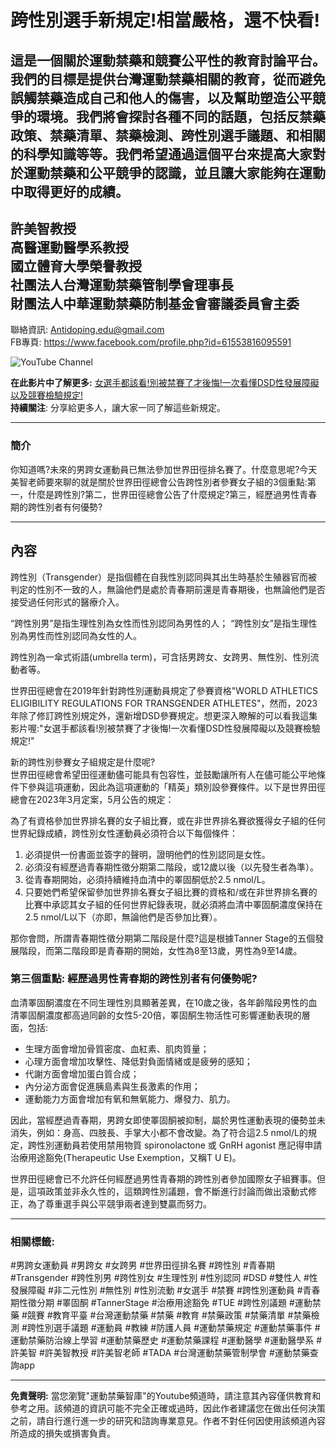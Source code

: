 # 跨性別選手新規定!相當嚴格，還不快看!

這是一個關於運動禁藥和競賽公平性的教育討論平台。我們的目標是提供台灣運動禁藥相關的教育，從而避免誤觸禁藥造成自己和他人的傷害，以及幫助塑造公平競爭的環境。我們將會探討各種不同的話題，包括反禁藥政策、禁藥清單、禁藥檢測、跨性別選手議題、和相關的科學知識等等。我們希望通過這個平台來提高大家對於運動禁藥和公平競爭的認識，並且讓大家能夠在運動中取得更好的成績。  
---  
許美智教授  
高醫運動醫學系教授  
國立體育大學榮譽教授  
社團法人台灣運動禁藥管制學會理事長  
財團法人中華運動禁藥防制基金會審議委員會主委  
---  
聯絡資訊: Antidoping.edu@gmail.com  
FB專頁: https://www.facebook.com/profile.php?id=61553816095591  

![YouTube Channel](https://i.ytimg.com/an/n8RBe0eKBCUEYhm5Heo1MQ/featured_channel.jpg?v=64d75625)

**在此影片中了解更多:** [女選手都該看!別被禁賽了才後悔!一次看懂DSD性發展障礙以及競賽檢驗規定!](https://www.youtube.com/watch?v=fSxqkmqxYSs)  
**持續關注**: 分享給更多人，讓大家一同了解這些新規定。  

---

### 簡介
你知道嗎?未來的男跨女運動員已無法參加世界田徑排名賽了。什麼意思呢?今天美智老師要來聊的就是關於世界田徑總會公告跨性別者參賽女子組的3個重點:第一，什麼是跨性別?第二，世界田徑總會公告了什麼規定?第三，經歷過男性青春期的跨性別者有何優勢?

---

## 內容

跨性別（Transgender）是指個體在自我性別認同與其出生時基於生殖器官而被判定的性別不一致的人，無論他們是處於青春期前還是青春期後，也無論他們是否接受過任何形式的醫療介入。

“跨性別男”是指生理性別為女性而性別認同為男性的人；
“跨性別女”是指生理性別為男性而性別認同為女性的人。

跨性別為一傘式術語(umbrella term)，可含括男跨女、女跨男、無性別、性別流動者等。

世界田徑總會在2019年針對跨性別運動員規定了參賽資格"WORLD ATHLETICS ELIGIBILITY REGULATIONS FOR TRANSGENDER ATHLETES"，然而，2023年除了修訂跨性別規定外，還新增DSD參賽規定。想更深入瞭解的可以看我這集影片喔:"女選手都該看!別被禁賽了才後悔!一次看懂DSD性發展障礙以及競賽檢驗規定!"

新的跨性別參賽女子組規定是什麼呢?  
世界田徑總會希望田徑運動儘可能具有包容性，並鼓勵讓所有人在儘可能公平地條件下參與這項運動，因此為這項運動的「精英」類別設參賽條件。以下是世界田徑總會在2023年3月定案，5月公告的規定：  

為了有資格參加世界排名賽的女子組比賽，或在非世界排名賽欲獲得女子組的任何世界紀錄成績，跨性別女性運動員必須符合以下每個條件：  
1. 必須提供一份書面並簽字的聲明，證明他們的性別認同是女性。  
2. 必須沒有經歷過青春期性徵分期第二階段，或12歲以後（以先發生者為準）。  
3. 從青春期開始，必須持續維持血清中的睪固酮低於2.5 nmol/L。  
4. 只要她們希望保留參加世界排名賽女子組比賽的資格和/或在非世界排名賽的比賽中承認其女子組的任何世界紀錄表現，就必須將血清中睪固酮濃度保持在 2.5 nmol/L以下（亦即，無論他們是否參加比賽）。  

那你會問，所謂青春期性徵分期第二階段是什麼?這是根據Tanner Stage的五個發展階段，而第二階段即是青春期的開始，女性為8至13歲，男性為9至14歲。

### 第三個重點: 經歷過男性青春期的跨性別者有何優勢呢?
血清睪固酮濃度在不同生理性別具顯著差異，在10歲之後，各年齡階段男性的血清睪固酮濃度都高過同齡的女性5-20倍，睪固酮生物活性可影響運動表現的層面，包括:  
- 生理方面會增加骨質密度、血紅素、肌肉質量；  
- 心理方面會增加攻擊性、降低對負面情緒或是疲勞的感知；  
- 代謝方面會增加蛋白質合成；  
- 內分泌方面會促進胰島素與生長激素的作用；  
- 運動能力方面會增加有氧和無氧能力、爆發力、肌力。  

因此，當經歷過青春期，男跨女即使睪固酮被抑制，屬於男性運動表現的優勢並未消失，例如：身高、四肢長、手掌大小都不會改變。為了符合這2.5 nmol/L的規定，跨性別運動員若使用禁用物質 spironolactone 或 GnRH agonist 應記得申請治療用途豁免(Therapeutic Use Exemption，又稱T U E)。

世界田徑總會已不允許任何經歷過男性青春期的跨性別者參加國際女子組賽事。但是，這項政策並非永久性的，這類跨性別議題，會不斷進行討論而做出滾動式修正，為了尊重選手與公平競爭兩者達到雙贏而努力。

---

### 相關標籤:
#男跨女運動員 #男跨女 #女跨男 #世界田徑排名賽 #跨性別 #青春期 #Transgender #跨性別男 #跨性別女 #生理性別 #性別認同 #DSD #雙性人 #性發展障礙 #非二元性別 #無性別 #性別流動 #女選手 #禁賽 #跨性別運動員 #青春期性徵分期 #睪固酮 #TannerStage #治療用途豁免 #TUE #跨性別議題 #運動禁藥 #競賽 #教育平臺 #台灣運動禁藥 #禁藥 #教育 #禁藥政策 #禁藥清單 #禁藥檢測 #跨性別選手議題 #運動員 #教練 #防護人員 #運動禁藥規定 #運動禁藥事件 #運動禁藥防治線上學習 #運動禁藥歷史 #運動禁藥課程 #運動醫學 #運動醫學系 #許美智 #許美智教授 #許美智老師 #TADA #台灣運動禁藥管制學會 #運動禁藥查詢app 

---

**免責聲明:** 當您瀏覽"運動禁藥智庫"的Youtube頻道時，請注意其內容僅供教育和參考之用。該頻道的資訊可能不完全正確或過時，因此作者建議您在做出任何決策之前，請自行進行進一步的研究和諮詢專業意見。作者不對任何因使用該頻道內容所造成的損失或損害負責。